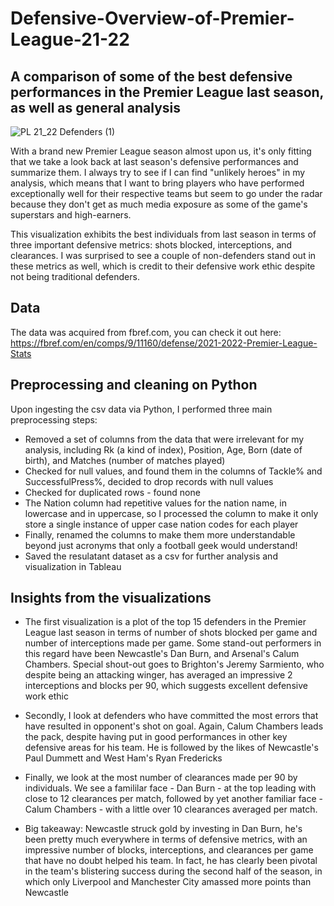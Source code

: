 # Defensive-Overview-of-Premier-League-21-22
## A comparison of some of the best defensive performances in the Premier League last season, as well as general analysis

![PL 21_22 Defenders (1)](https://user-images.githubusercontent.com/23167040/183028786-fea28e3f-e197-4259-bcf2-2679ecf7bda9.png)


With a brand new Premier League season almost upon us, it's only fitting that we take a look back at last season's defensive performances and summarize them. I always try to see if I can find "unlikely heroes" in my analysis, which means that I want to bring players who have performed exceptionally well for their respective teams but seem to go under the radar because they don't get as much media exposure as some of the game's superstars and high-earners.

This visualization exhibits the best individuals from last season in terms of three important defensive metrics: shots blocked, interceptions, and clearances. I was surprised to see a couple of non-defenders stand out in these metrics as well, which is credit to their defensive work ethic despite not being traditional defenders.

## Data

The data was acquired from fbref.com, you can check it out here: https://fbref.com/en/comps/9/11160/defense/2021-2022-Premier-League-Stats

## Preprocessing and cleaning on Python

Upon ingesting the csv data via Python, I performed three main preprocessing steps:
* Removed a set of columns from the data that were irrelevant for my analysis, including Rk (a kind of index), Position, Age, Born (date of birth), and Matches (number of matches played)
* Checked for null values, and found them in the columns of Tackle% and SuccessfulPress%, decided to drop records with null values
* Checked for duplicated rows - found none
* The Nation column had repetitive values for the nation name, in lowercase and in uppercase, so I processed the column to make it only store a single instance of upper case nation codes for each player
* Finally, renamed the columns to make them more understandable beyond just acronyms that only a football geek would understand!
* Saved the resulatant dataset as a csv for further analysis and visualization in Tableau

## Insights from the visualizations

* The first visualization is a plot of the top 15 defenders in the Premier League last season in terms of number of shots blocked per game and number of interceptions made per game. Some stand-out performers in this regard have been Newcastle's Dan Burn, and Arsenal's Calum Chambers. Special shout-out goes to Brighton's Jeremy Sarmiento, who despite being an attacking winger, has averaged an impressive 2 interceptions and blocks per 90, which suggests excellent defensive work ethic

* Secondly, I look at defenders who have committed the most errors that have resulted in opponent's shot on goal. Again, Calum Chambers leads the pack, despite having put in good performances in other key defensive areas for his team. He is followed by the likes of Newcastle's Paul Dummett and West Ham's Ryan Fredericks

* Finally, we look at the most number of clearances made per 90 by individuals. We see a famililar face - Dan Burn - at the top leading with close to 12 clearances per match, followed by yet another familiar face - Calum Chambers - with a little over 10 clearances averaged per match.

* Big takeaway: Newcastle struck gold by investing in Dan Burn, he's been pretty much everywhere in terms of defensive metrics, with an impressive number of blocks, interceptions, and clearances per game that have no doubt helped his team. In fact, he has clearly been pivotal in the team's blistering success during the second half of the season, in which only Liverpool and Manchester City amassed more points than Newcastle

